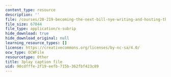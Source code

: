 ```yaml
---
content_type: resource
description: ''
file: /courses/20-219-becoming-the-next-bill-nye-writing-and-hosting-the-educational-show-january-iap-2015/90cdfffe2f19eefb715b362fbf423c89_rCG6r6gotZQ.srt
file_size: 67844
file_type: application/x-subrip
hide_download: true
hide_download_original: null
learning_resource_types: []
license: https://creativecommons.org/licenses/by-nc-sa/4.0/
ocw_type: OCWFile
resourcetype: Other
title: 3play caption file
uid: 90cdfffe-2f19-eefb-715b-362fbf423c89
---
```

